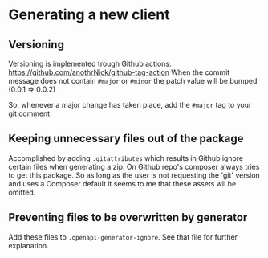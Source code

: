 # Generating a new client

## Versioning

Versioning is implemented trough Github actions: https://github.com/anothrNick/github-tag-action
When the commit message does not contain `#major` or `#minor` the patch value will be bumped (0.0.1 => 0.0.2)

So, whenever a major change has taken place, add the `#major` tag to your git comment

## Keeping unnecessary files out of the package

Accomplished by adding `.gitattributes` which results in Github ignore certain files when generating a zip. On Github repo's composer always tries to get this package. So as long as the user is not requesting the 'git' version and uses a Composer default it seems to me that these assets wil be omitted.

## Preventing files to be overwritten by generator

Add these files to `.openapi-generator-ignore`. See that file for further explanation.
